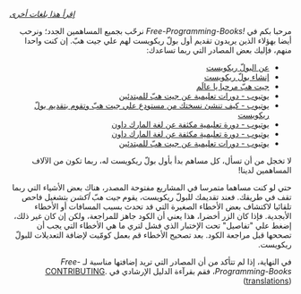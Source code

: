 *[إقرأ هذا بلغات أخرى](README.md#translations)*

<div dir="rtl" markdown="1">

مرحبا بكم في *!Free-Programming-Books* نرحّب بجميع المساهمين الجدد؛ ونرحب أيضا بهؤلاء الذين يريدون تقديم أول بولّ ريكويست لهم علي جيت هبّ. إن كنت واحدا منهم، فإليك بعض المصادر التي ربما تساعدك:

* [عن البولّ ريكويست](https://help.github.com/articles/about-pull-requests/)
* [إنشاء بولّ ريكويست](https://docs.github.com/en/free-pro-team@latest/github/collaborating-with-issues-and-pull-requests/creating-a-pull-request)
* [جيت هبّ مرحبا يا عالَم](https://guides.github.com/activities/hello-world/)
* [يوتيوب - دورات تعليمية عن جيت هبّ للمبتدئين](https://www.youtube.com/watch?v=0fKg7e37bQE)
* [يوتيوب - كيف تنشئ نسختك من مستودع علي جيت هبّ وتقوم بتقديم بولّ ريكويست](https://www.youtube.com/watch?v=G1I3HF4YWEw)
* [يوتيوب - دورة تعليمية مكثفة عن لغة المارك داون](https://www.youtube.com/watch?v=HUBNt18RFbo)
* [يوتيوب - دورة تعليمية مكثفة عن لغة المارك داون](https://www.youtube.com/watch?v=1lZCkU5VpIs)
* [يوتيوب - دورات تعليمية عن جيت هبّ للمبتدئين](https://www.youtube.com/playlist?list=PLDoPjvoNmBAw4eOj58MZPakHjaO3frVMF)


لا تخجل من أن تسأل، كل مساهم بدأ بأول بولّ ريكويست له، ربما تكون من الآلاف المساهمين لدينا!

حتي لو كنت مساهما متمرسا في المشاريع مفتوحة المصدر، هناك بعض الأشياء التي ربما تقف في طريقك. فعند تقديمك للبولّ ريكويست، يقوم *جيت هبّ أكشن* بتشغيل فاحص تلقائيا لاكتشاف بعض الأخطاء الصغيرة التي قد تحدث بسبب المسافات أو الأخطاء الأبجدية. فإذا كان الزر أخضرا، هذا يعني أن الكود جاهز للمراجعة، ولكن إن كان غير ذلك، إضغط علي "تفاصيل" تحت الإختبار الذي فشل لتري ما هي الأخطاء التي يجب أن تصححها قبل مراجعة الكود. بعد تصحيح الأخطاء قم بعمل كومّيت لإضافة التعديلات للبولّ ريكويست.

في النهاية، إذا لم تتأكد من أن المصادر التي تريد إضافتها مناسبة لـ *Free-Programming-Books*، فقم بقرآءة الدليل الإرشادي في [CONTRIBUTING](CONTRIBUTING.md). ([translations](README.md#translations))

</div>
